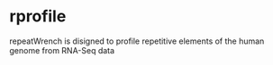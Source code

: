 # rprofile
repeatWrench is disigned to profile repetitive elements of the human genome from RNA-Seq data

